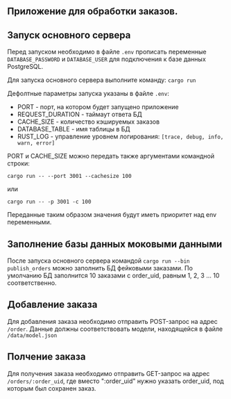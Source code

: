 ## Приложение для обработки заказов.

## Запуск основного сервера
Перед запуском необходимо в файле ```.env``` прописать переменные ```DATABASE_PASSWORD``` и ```DATABASE_USER``` для подключения к базе данных PostgreSQL.

Для запуска основного сервера выполните команду: ```cargo run```

Дефолтные параметры запуска указаны в файле ```.env```:
* PORT - порт, на котором будет запущено приложение
* REQUEST_DURATION - таймаут ответа БД
* CACHE_SIZE - количество кэшируемых заказов
* DATABASE_TABLE - имя таблицы в БД
* RUST_LOG - управление уровнем логирования: ```[trace, debug, info, warn, error]```

PORT и CACHE_SIZE можно передать также аргументами командной строки:

```cargo run -- --port 3001 --cachesize 100```

или

```cargo run -- -p 3001 -c 100```

Переданные таким образом значения будут иметь приоритет над env переменными.

## Заполнение базы данных моковыми данными
После запуска основного сервера командой ```cargo run --bin publish_orders``` можно заполнить БД фейковыми заказами.
По умолчанию БД заполнится 10 заказами с order_uid, равным 1, 2, 3 ... 10 соответственно.

## Добавление заказа

Для добавления заказа необходимо отправить POST-запрос на адрес ```/order```. 
Данные должны соответствовать модели, находящейся в файле ```/data/model.json```

## Полчение заказа
Для получения заказа необходимо отправить GET-запрос на адрес ```/orders/:order_uid```, где вместо ":order_uid" нужно указать order_uid, под которым был сохранен заказ.